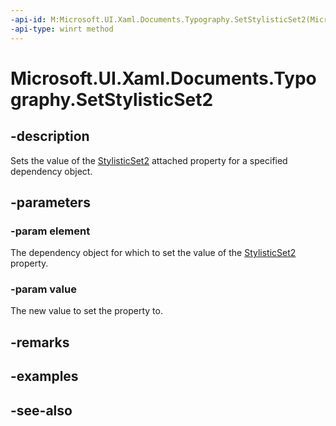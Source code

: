 ```yaml
---
-api-id: M:Microsoft.UI.Xaml.Documents.Typography.SetStylisticSet2(Microsoft.UI.Xaml.DependencyObject,System.Boolean)
-api-type: winrt method
---
```


<!-- Method syntax
public void SetStylisticSet2(Windows.UI.Xaml.DependencyObject element, System.Boolean value)
-->

# Microsoft.UI.Xaml.Documents.Typography.SetStylisticSet2

## -description
Sets the value of the [StylisticSet2](/windows/winui/api/microsoft.ui.xaml.documents.typography#xaml-attached-properties) attached property for a specified dependency object.

## -parameters
### -param element
The dependency object for which to set the value of the [StylisticSet2](/windows/winui/api/microsoft.ui.xaml.documents.typography#xaml-attached-properties) property.

### -param value
The new value to set the property to.

## -remarks

## -examples

## -see-also
